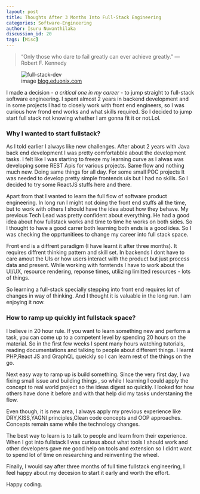 ```yaml
---
layout: post
title: Thoughts After 3 Months Into Full-Stack Engineering
categories: Software-Engineering
author: Isuru Nuwanthilaka
discussion_id: 20
tags: [Misc]
---
```


> “Only those who dare to fail greatly can ever achieve greatly.”
> ― Robert F. Kennedy

<figure>
  <img src="{{ site.url }}/assets/img/Full-Stack-Developer.jpeg" alt="full-stack-dev" class="fig-img"/>
  <figcaption>image <a href="https://blog.eduonix.com/web-programming-tutorials/guide-become-full-stack-developer/">blog.eduonix.com</a></figcaption>
</figure>

I made a decision - _a critical one in my career_ - to jump straight to full-stack software engineering. I spent almost 2 years in backend development and in some projects I had to closely work with front end engineers, so I was curious how frond end works and what skills required. So I decided to jump start full stack not knowing whether I am gonna fit it or not.Lol.

### Why I wanted to start fullstack?

As I told earlier I always like new challenges. After about 2 years with Java back end development I was pretty comfortabble about the development tasks. I felt like I was starting to freeze my learning curve as I alwas was developing some REST Apis for various projects. Same flow and nothing much new. Doing same things for all day. For some small POC projects It was needed to develop pretty simple frontends uis but I had no skills. So I decided to try some ReactJS stuffs here and there.

Apart from that I wanted to learn the full flow of software product engineering. In long run I might not doing the front end stuffs all the time, but to work with others I should have the idea about how they behave. My previous Tech Lead was pretty confident about everything. He had a good idea about how fullstack works and time to time he works on both sides. So I thought to have a good carrer both learning both ends is a good idea. So I was checking the opprtunitiees to change my career into full stack space.

Front end is a diffrent paradigm (I have learnt it after three months). It requires diffrent thinking pattern and skill set. In backends I dont have to care amout the UIs or how users interact with the product but just process data and present. While working with forntends I have to work about the UI/UX, resource rendering, reponse times, utilizing limitted resources - lots of things.

So learning a full-stack specially stepping into front end requires lot of changes in way of thinking. And I thought it is valuable in the long run. I am enjoying it now.

### How to ramp up quickly int fullstack space?

I believe in 20 hour rule. If you want to learn something new and perform a task, you can come up to a competent level by spending 20 hours on the material. So in the first few weeks I spent many hours watching tutorials, reading documentations and talking to people about different things. I learnt PHP,React JS and GraphQL queickly so I can learn rest of the things on the go.

Next easy way to ramp up is build something. Since the very first day, I wa fixing small issue and building things , so while I learning I could apply the concept to real world project so the ideas digest so quickly. I looked for how others have done it before and with that help did my tasks understaning the flow.

Even though, it is new area, I always apply my previous experience like DRY,KISS,YAGNI principles,Clean code concepts and OOP approaches. Concepts remain same while the technology changes.

The best way to learn is to talk to people and learn from their experience. When I got into fullstack I was curious about what tools I should work and other developers gave me good help on tools and extension so I didnt want to spend lot of time on researching and reinventing the wheel.

Finally, I would say after three months of full time fullstack engineering, I feel happy about my decesion to start it early and worth the effort.

Happy coding.
